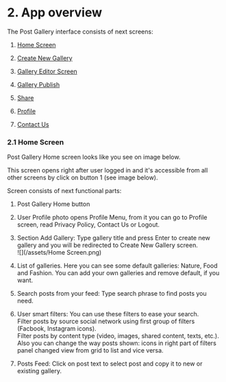 # 2. App overview

The Post Gallery interface consists of next screens:

1. [Home Screen](/21-home-screen.md)
2. [Create New Gallery](https://www.gitbook.com/book/daryapovalyaeva/post-gallery-user-manual/edit#)

3. [Gallery Editor Screen](/22-gallery-editor-screen.md)
4. [Gallery Publish](/23-gallery-preview.md)
5. [Share](/25-share.md)
6. [Profile](/26-profile.md)
7. [Contact Us](/26-contact-us.md)

### 2.1 Home Screen

Post Gallery Home screen looks like you see on image below.

This screen opens right after user logged in and it's accessible from all other screens by click on button 1 \(see image below\).

Screen consists of next functional parts:

1. Post Gallery Home button
2. User Profile photo opens Profile Menu, from it you can go to Profile screen, read Privacy Policy, Contact Us or Logout.
3. Section Add Gallery: Type gallery title and press Enter to create new gallery and you will be redirected to Create New Gallery screen.  
   ![](/assets/Home Screen.png)

4. List of galleries. Here you can see some default galleries: Nature, Food and Fashion. You can add your own galleries and remove default, if you want.

5. Search posts from your feed: Type search phrase to find posts you need.

6. User smart filters: You can use these filters to ease your search.  
   Filter posts by source social network using first group of filters \(Facbook, Instagram icons\).  
   Filter posts by content type \(video, images, shared content, texts, etc.\).  
   Also you can change the way posts shown: icons in right part of filters panel changed view from grid to list and vice versa.

7. Posts Feed: Click on post text to select post and copy it to new or existing gallery.




